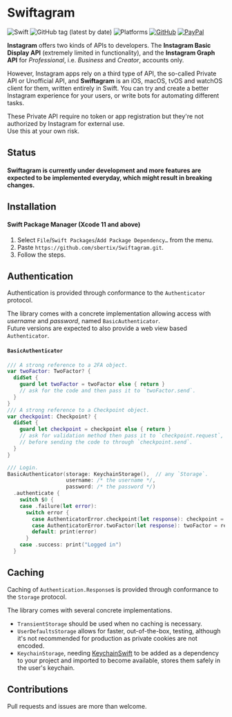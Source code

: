 # Swiftagram
![Swift](https://github.com/sbertix/Swiftagram/workflows/Swift/badge.svg?branch=master)
![GitHub tag (latest by date)](https://img.shields.io/github/v/tag/sbertix/Swiftagram)
![Platforms](https://img.shields.io/badge/platform-iOS%20%7C%20macOS%20%7C%20watchOS%20%7C%20tvOS%20%7C%20Linux-lightgrey?style=flat)
[![GitHub](https://img.shields.io/github/license/sbertix/Swiftagram)](LICENSE)
[![PayPal](https://img.shields.io/badge/support-PayPal-blue?style=flat&logo=paypal)](https://www.paypal.me/sbertix)

**Instagram** offers two kinds of APIs to developers. The **Instagram Basic Display API** (extremely limited in functionality), and the **Instagram Graph API** for _Professional_, i.e. _Business_ and _Creator_, accounts only.

However, Instagram apps rely on a third type of API, the so-called Private API or Unofficial API, and **Swiftagram** is an iOS, macOS, tvOS and watchOS client for them, written entirely in Swift. You can try and create a better Instagram experience for your users, or write bots for automating different tasks.

These Private API require no token or app registration but they're not authorized by Instagram for external use.  
Use this at your own risk.

## Status
#### **Swiftagram** is currently under development and more features are expected to be implemented everyday, which might result in breaking changes.

## Installation
#### Swift Package Manager (Xcode 11 and above)
1. Select `File`/`Swift Packages`/`Add Package Dependency…` from the menu.
1. Paste `https://github.com/sbertix/Swiftagram.git`.
1. Follow the steps.

## Authentication
Authentication is provided through conformance to the `Authenticator` protocol.  

The library comes with a concrete implementation allowing access with _username_ and _password_, named `BasicAuthenticator`.  
Future versions are expected to also provide a web view based `Authenticator`.

#### `BasicAuthenticator`
```swift
/// A strong reference to a 2FA object.
var twoFactor: TwoFactor? {
  didSet {
    guard let twoFactor = twoFactor else { return }
    // ask for the code and then pass it to `twoFactor.send`.
  }
}
/// A strong reference to a Checkpoint object.
var checkpoint: Checkpoint? {
  didSet {
    guard let checkpoint = checkpoint else { return }
    // ask for validation method then pass it to `checkpoint.request`, 
    // before sending the code to through `checkpoint.send`.
  }
}

/// Login.
BasicAuthenticator(storage: KeychainStorage(),  // any `Storage`.
                   username: /* the username */,
                   password: /* the password */)
  .authenticate {
    switch $0 {
    case .failure(let error): 
      switch error {
        case AuthenticatorError.checkpoint(let response): checkpoint = response
        case AuthenticatorError.twoFactor(let response): twoFactor = response
        default: print(error)
      }
    case .success: print("Logged in")
  }
```

## Caching
Caching of `Authentication.Response`s is provided through conformance to the `Storage` protocol.  

The library comes with several concrete implementations.  
- `TransientStorage` should be used when no caching is necessary.  
- `UserDefaultsStorage` allows for faster, out-of-the-box, testing, although it's not recommended for production as private cookies are not encoded.  
- `KeychainStorage`, needing [KeychainSwift](https://github.com/evgenyneu/keychain-swift) to be added as a dependency to your project and imported to become available, stores them safely in the user's keychain.  


## Contributions
Pull requests and issues are more than welcome.
